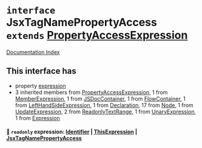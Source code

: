 # `interface` JsxTagNamePropertyAccess `extends` [PropertyAccessExpression](../interface.PropertyAccessExpression/README.md)

[Documentation Index](../README.md)

## This interface has

- property [expression](#-readonly-expression-identifier--thisexpression--jsxtagnamepropertyaccess)
- 3 inherited members from [PropertyAccessExpression](../interface.PropertyAccessExpression/README.md), 1 from [MemberExpression](../interface.MemberExpression/README.md), 1 from [JSDocContainer](../interface.JSDocContainer/README.md), 1 from [FlowContainer](../interface.FlowContainer/README.md), 1 from [LeftHandSideExpression](../interface.LeftHandSideExpression/README.md), 1 from [Declaration](../interface.Declaration/README.md), 17 from [Node](../interface.Node/README.md), 1 from [UpdateExpression](../interface.UpdateExpression/README.md), 2 from [ReadonlyTextRange](../interface.ReadonlyTextRange/README.md), 1 from [UnaryExpression](../interface.UnaryExpression/README.md), 1 from [Expression](../interface.Expression/README.md)


#### 📄 `readonly` expression: [Identifier](../interface.Identifier/README.md) | [ThisExpression](../interface.ThisExpression/README.md) | [JsxTagNamePropertyAccess](../interface.JsxTagNamePropertyAccess/README.md)




